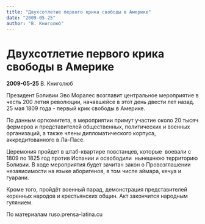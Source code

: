 ```yaml
---
title: "Двухсотлетие первого крика свободы в Америке"
date: "2009-05-25"
author: "В. Книголюб"
---
```


# Двухсотлетие первого крика свободы в Америке

**2009-05-25** В. Книголюб

Президент Боливии Эво Моралес возглавит центральное мероприятие в честь 200 летия революции, начавшейсе в этот день двести лет назад. 25 мая 1809 года - первый крик свободы в Америке.

По данным оргкомитета, в мероприятии примут участие около 20 тысяч фермеров и представителей общественных, политических и военных организаций, а также члены дипломатического корпуса, аккредитованного в Ла-Пасе.

Церемония пройдет в штаб-квартире повстанцев, которые  воевали с 1809 по 1825 год против Испании и освободили  нынешнюю территорию Боливии. В ходе мероприятия будет зачитан закон о Провозглашении независимости на языке аборигенов, в том числе аймара, кечуа и гуарани.

Кроме того, пройдёт военный парад, демонстрация представителей коренных народов и крестьянских общин. Акт закончится народным гулянием.

По материалам ruso.prensa-latina.cu